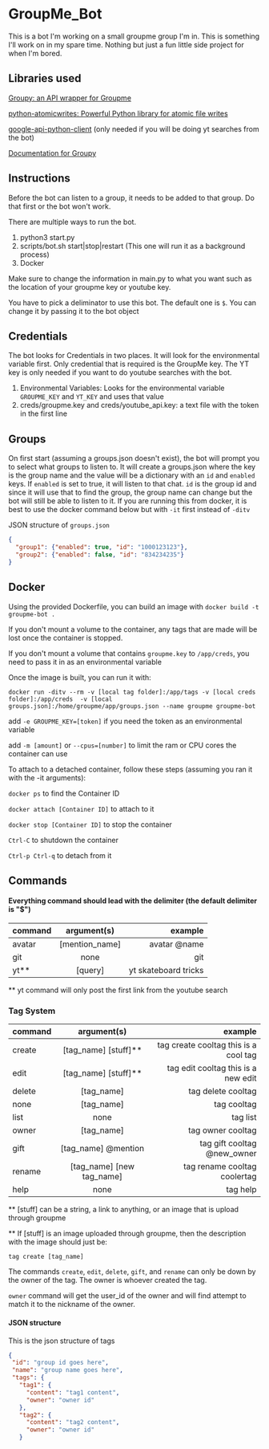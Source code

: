 # GroupMe_Bot
This is a bot I'm working on a small groupme group I'm in. This is something I'll work on in my spare time. Nothing but 
just a fun little side project for when I'm bored.

## Libraries used
[Groupy: an API wrapper for Groupme](https://github.com/rhgrant10/Groupy)

[python-atomicwrites: Powerful Python library for atomic file writes](https://github.com/untitaker/python-atomicwrites)

[google-api-python-client](https://developers.google.com/youtube/v3/quickstart/python) (only needed if you will be doing yt searches from the bot)

[Documentation for Groupy](http://groupy.readthedocs.io/en/master/index.html)

## Instructions
Before the bot can listen to a group, it needs to be added to that group. Do that first or the bot won't work.

There are multiple ways to run the bot.

1. python3 start.py
2. scripts/bot.sh start|stop|restart (This one will run it as a background process)
3. Docker

Make sure to change the information in main.py to what you want such as the location of your groupme key or youtube key.

You have to pick a deliminator to use this bot. The default one is `$`. You can change it by passing it to the bot 
object

## Credentials
The bot looks for Credentials in two places. It will look for the environmental variable first. Only credential that is required is the GroupMe key. The YT key is only needed if you want to do youtube searches with the bot.

1. Environmental Variables: Looks for the environmental variable `GROUPME_KEY` and `YT_KEY` and uses that value
2. creds/groupme.key and creds/youtube_api.key: a text file with the token in the first line

## Groups
On first start (assuming a groups.json doesn't exist), the bot will prompt you to select what groups to listen to.
It will create a groups.json where the key is the group name and the value will be a dictionary with
an `id` and `enabled` keys. If `enabled` is set to true, it will listen to that chat. `id` is the group id
and since it will use that to find the group, the group name can change but the bot will still be able to listen
to it. If you are running this from docker, it is best to use the docker command below but with `-it` first instead of
`-ditv`

JSON structure of `groups.json`

```json
{
  "group1": {"enabled": true, "id": "1000123123"},
  "group2": {"enabled": false, "id": "834234235"}
}
```

## Docker
Using the provided Dockerfile, you can build an image with `docker build -t groupme-bot .`

If you don't mount a volume to the container, any tags that are made will be lost once the container is stopped.

If you don't mount a volume that contains `groupme.key` to `/app/creds`, you need to pass it in as an environmental variable

Once the image is built, you can run it with:

`docker run -ditv --rm -v [local tag folder]:/app/tags -v [local creds folder]:/app/creds 
-v [local groups.json]:/home/groupme/app/groups.json --name groupme groupme-bot`

add `-e GROUPME_KEY=[token]` if you need the token as an environmental variable

add `-m [amount]` or `--cpus=[number]` to limit the ram or CPU cores the container can use

To attach to a detached container, follow these steps (assuming you ran it with the -it arguments):

`docker ps` to find the Container ID

`docker attach [Container ID]` to attach to it

`docker stop [Container ID]` to stop the container

`Ctrl-C` to shutdown the container

`Ctrl-p Ctrl-q` to detach from it

## Commands
#### Everything command should lead with the delimiter (the default delimiter is "$")

| command | argument(s) | example
| ------------- |:-------------:| --------------------------------------:|
| avatar        | [mention_name]         | avatar @name                  |
| git           | none                   | git                           |
| yt**          | [query]                | yt skateboard tricks

** yt command will only post the first link from the youtube search

### Tag System

| command | argument(s) | example
| ------------- |:-------------:| -------------------------------------------------:|
| create        | [tag_name] [stuff]**      | tag create cooltag this is a cool tag |
| edit          | [tag_name] [stuff]**      | tag edit cooltag this is a new edit   |
| delete        | [tag_name]                | tag delete cooltag                    |
| none          | [tag_name]                | tag cooltag                           |
| list          | none                      | tag list                              |
| owner         | [tag_name]                | tag owner cooltag                     |
| gift          | [tag_name] @mention       | tag gift cooltag @new_owner           |
| rename        | [tag_name] [new tag_name] | tag rename cooltag coolertag          |
| help          | none                      | tag help                              |

** [stuff] can be a string, a link to anything, or an image that is upload through groupme

** If [stuff] is an image uploaded through groupme, then the description with the image should just be:
 
 `tag create [tag_name]`
 
 The commands `create`, `edit`, `delete`, `gift`, and `rename` can only be down by the owner of the tag. 
 The owner is whoever created the tag.
 
 `owner` command will get the user_id of the owner and will find attempt to match it to the nickname of the owner.
 
 
 #### JSON structure
 
 This is the json structure of tags
 
 ```json
{
  "id": "group id goes here",
  "name": "group name goes here",
  "tags": {
    "tag1": {
      "content": "tag1 content",
      "owner": "owner id"
    },
    "tag2": {
      "content": "tag2 content",
      "owner": "owner id"
    }
```

